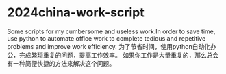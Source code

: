 # 2024china-work-script
Some scripts for my cumbersome and useless work.In order to save time, use python to automate office work to complete tedious and repetitive problems and improve work efficiency.
为了节省时间，使用python自动化办公，完成繁琐重复的问题，提高工作效率。
如果你工作是大量重复的，那么总会有一种简便快捷的方法来解决这个问题。
